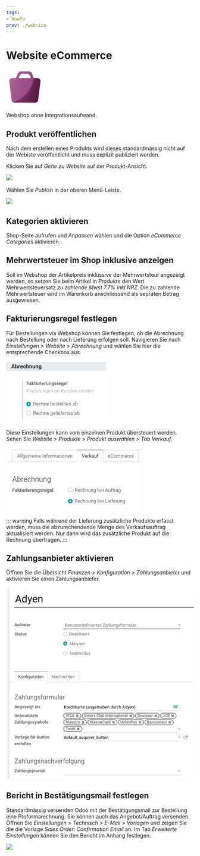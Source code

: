 ```yaml
---
tags:
- HowTo
prev: ./website
---
```

# Website eCommerce
![](assets/icons_odoo_website_sale.png)

Webshop ohne Integrationsaufwand.

## Produkt veröffentlichen

Nach dem erstellen eines Produkts wird dieses standardmässig nicht auf der Webiste veröffentlicht und muss explizit publiziert werden.

Klicken Sie auf *Gehe zu Website* auf der Produkt-Ansicht.

![](assets/Website%20Gehe%20zu%20Website.png)

Wählen Sie *Publish*  in der oberen Menü-Leiste.

![](assets/Website%20Publish%20toggle.png)

## Kategorien aktivieren

Shop-Seite aufrufen und *Anpassen* wählen und die Option *eCommerce Categories* aktivieren.

## Mehrwertsteuer im Shop inklusive anzeigen

Soll im Webshop der Artikelpreis inklussive der Mehrwertsteur angezeigt werden, so setzen Sie beim Artikel in *Produkte* den Wert Mehrwertsteuersatz *zu zahlende Mwst 7.7% inkl NRZ*. Die zu zahlende Mehrwertsteuer wird im Warenkorb anschliessend als sepraten Betrag ausgewiesen.

## Fakturierungsregel festlegen

Für Bestellungen via Webshop können Sie festlegen, ob die Abrechnung nach Bestellung oder nach Lieferung erfolgen soll. Navigieren Sie nach *Einstellungen > Website > Abrechnung* und wählen Sie hier die entsprechende Checkbox aus.

![](assets/eCommerce%20Fakturierungsregel.png)

Diese Einstellungen kann vom einzelnen Produkt übersteuert werden. Sehen Sie *Website > Produkte > Produkt auswählen > Tab Verkauf*.

![](assets/eCommerce%20Fakturierungsregel%20auf%20Produkt.png)

::: warning
Falls während der Lieferung zusätzliche Produkte erfasst werden, muss die abzurechendende Menge des Verkaufsauftrag aktualisiert werden. Nur dann wird das zusätzliche Produkt auf die Rechnung übertragen.
:::

## Zahlungsanbieter aktivieren

Öffnen Sie die Übersicht *Finanzen > Konfiguration > Zahlungsanbieter* und aktivieren Sie einen Zahlungsanbieter.

![](assets/eCommerce%20Zahlungsanbieter.png)

## Bericht in Bestätigungsmail festlegen

Standardmässig versenden Odoo mit der Bestätigungsmail zur Bestellung eine Proformarechnung. Sie können auch das Angebot/Auftrag versenden. Öffnen Sie *Einstellungen > Technisch > E-Mail > Vorlagen* und zeigen Sie die die Vorlage *Sales Order: Confirmation Email* an. Im Tab *Erweiterte Einstellungen* können Sie den Bericht im Anhang festlegen.

![](assets/eCommerce%20Anhang%20Bestätigung.png)